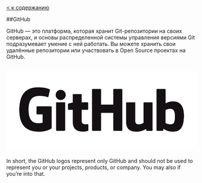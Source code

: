 [< к содержанию](./readme.md)

##GitHub

GitHub — это платформа, которая хранит Git-репозитории на своих серверах, и основы распределенной системы управления версиями Git подразумевает умение с ней работать. Вы можете хранить свои удалённые репозитории или участвовать в Open Source проектах на GitHub.


![Github](./assets/Github_Logo.png)
---


In short, the GitHub logos represent only GitHub and should not be used to represent you or your projects, products, or company. You may also if you’re into that.